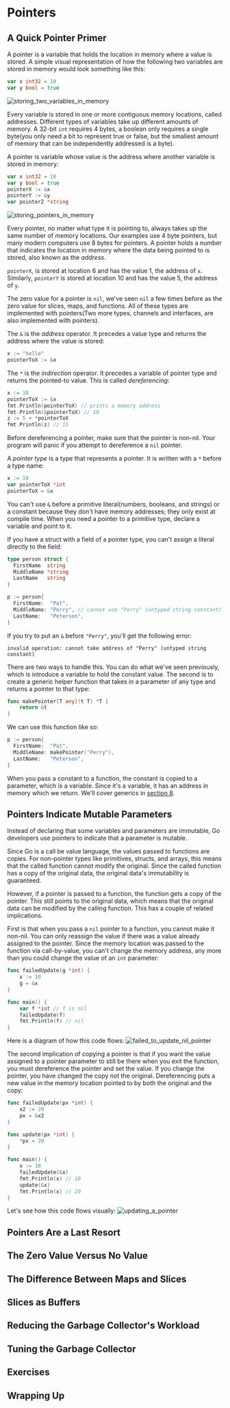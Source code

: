 # Pointers

## A Quick Pointer Primer
A pointer is a variable that holds the location in memory where a value is stored. A simple visual representation of how the following two variables are stored in memory would look something like this:
```go
var x int32 = 10
var y bool = true
```
![storing_two_variables_in_memory](./assets/storing_two_variables_in_memory.png)

Every variable is stored in one or more contiguous memory locations, called addresses. Different types of variables take up different amounts of memory. A 32-bit `int` requires 4 bytes, a boolean only requires a single byte(you only need a bit to represent true or false, but the smallest amount of memory that can be independently addressed is a byte).

A pointer is variable whose value is the address where another variable is stored in memory:
```go
var x int32 = 10
var y bool = true
pointerX := &x
pointerY := &y
var pointerZ *string
```
![storing_pointers_in_memory](./assets/storing_pointers_in_memory.png)

Every pointer, no matter what type it is pointing to, always takes up the same number of memory locations. Our examples use 4 byte pointers, but many modern computers use 8 bytes for pointers. A pointer holds a number that indicates the location in memory where the data being pointed to is stored, also known as the *address*.

`pointerX`, is stored at location 6 and has the value 1, the address of `x`. Similarly, `pointerY` is stored at location 10 and has the value 5, the address of `y`.

The zero value for a pointer is `nil`, we've seen `nil` a few times before as the zero value for slices, maps, and functions. All of these types are implemented with pointers(Two more types, channels and interfaces, are also implemented with pointers).

The `&` is the *address* operator. It precedes a value type and returns the address where the value is stored:
```go
x := "hello"
pointerToX := &x
```
The `*` is the *indirection* operator. It precedes a variable of pointer type and returns the pointed-to value. This is called *dereferencing*:
```go
x := 10
pointerToX := &x
fmt.Println(pointerToX) // prints a memory address
fmt.Println(&pointerToX) // 10
z := 5 + *pointerToX
fmt.Println(z) // 15
```
Before dereferencing a pointer, make sure that the pointer is non-nil. Your program will panic if you attempt to dereference a `nil` pointer.

A *pointer type* is a type that represents a pointer. It is written with a `*` before a type name:
```go
x := 10
var pointerToX *int
pointerToX = &x
```
You can't use `&` before a primitive literal(numbers, booleans, and strings) or a constant because they don't have memory addresses; they only exist at compile time. When you need a pointer to a primitive type, declare a variable and point to it.

If you have a struct with a field of a pointer type, you can't assign a literal directly to the field: 
```go
type person struct {
  FirstName  string
  MiddleName *string
  LastName   string
}

p := person{
  FirstName:  "Pat",
  MiddleName: "Perry", // cannot use "Perry" (untyped string constant) as *string value in struct literal 
  LastName:   "Peterson",
}
```
If you try to put an `&` before `"Perry"`, you'll get the following error:
```
invalid operation: cannot take address of "Perry" (untyped string constant)
```
There are two ways to handle this. You can do what we've seen previously, which is introduce a variable to hold the constant value. The second is to create a generic helper function that takes in a parameter of any type and returns a pointer to that type:
```go
func makePointer[T any](t T) *T {
	return &t
}
```
We can use this function like so:
```go
p := person{
  FirstName:  "Pat",
  MiddleName: makePointer("Perry"),
  LastName:   "Peterson",
}
```
When you pass a constant to a function, the constant is copied to a parameter, which is a variable. Since it's a variable, it has an address in memory which we return. We'll cover generics in [section 8](./08_generics.md).

## Pointers Indicate Mutable Parameters
Instead of declaring that some variables and parameters are immutable, Go developers use pointers to indicate that a parameter is mutable.

Since Go is a call be value language, the values passed to functions are copies. For non-pointer types like primitives, structs, and arrays, this means that the called function cannot modify the original. Since the called function has a copy of the original data, the original data's immutability is guaranteed.

However, if a pointer is passed to a function, the function gets a copy of the pointer. This still points to the original data, which means that the original data can be modified by the calling function. This has a couple of related implications.

First is that when you pass a `nil` pointer to a function, you cannot make it non-nil. You can only reassign the value if there was a value already assigned to the pointer. Since the memory location was passed to the function via call-by-value, you can't change the memory address, any more than you could change the value of an `int` parameter:
```go
func failedUpdate(g *int) {
	x := 10
	g = &x
}

func main() {
	var f *int // f is nil
	failedUpdate(f)
	fmt.Println(f) // nil
}
```
Here is a diagram of how this code flows:
![failed_to_update_nil_pointer](./assets/failed_to_update_nil_pointer.png)

The second implication of copying a pointer is that if you want the value assigned to a pointer parameter to still be there when you exit the function, you must dereference the pointer and set the value. If you change the pointer, you have changed the copy not the original. Dereferencing puts a new value in the memory location pointed to by both the original and the copy:
```go
func failedUpdate(px *int) {
	x2 := 20
	px = &x2
}

func update(px *int) {
	*px = 20
}

func main() {
	x := 10
	failedUpdate(&x)
	fmt.Println(x) // 10
	update(&x)
	fmt.Println(x) // 20
}
```
Let's see how this code flows visually:
![updating_a_pointer](./assets/updating_a_pointer.png)

## Pointers Are a Last Resort

## The Zero Value Versus No Value

## The Difference Between Maps and Slices

## Slices as Buffers

## Reducing the Garbage Collector's Workload

## Tuning the Garbage Collector

## Exercises

## Wrapping Up

